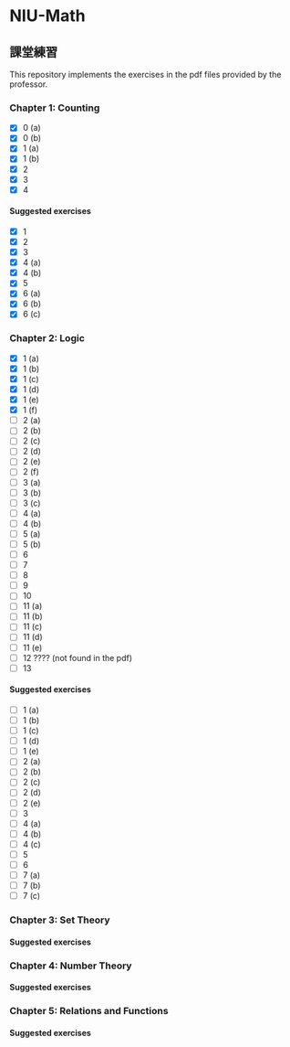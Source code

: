 # NIU-Math

## 課堂練習

This repository implements the exercises in the pdf files provided by the professor.

### Chapter 1: Counting

- [x] 0 (a)
- [x] 0 (b)
- [x] 1 (a)
- [x] 1 (b)
- [x] 2
- [x] 3
- [x] 4

#### Suggested exercises

- [x] 1
- [x] 2
- [x] 3
- [x] 4 (a)
- [x] 4 (b)
- [x] 5
- [x] 6 (a)
- [x] 6 (b)
- [x] 6 (c)

### Chapter 2: Logic

- [x] 1 (a)
- [x] 1 (b)
- [x] 1 (c)
- [x] 1 (d)
- [x] 1 (e)
- [x] 1 (f)
- [ ] 2 (a)
- [ ] 2 (b)
- [ ] 2 (c)
- [ ] 2 (d)
- [ ] 2 (e)
- [ ] 2 (f)
- [ ] 3 (a)
- [ ] 3 (b)
- [ ] 3 (c)
- [ ] 4 (a)
- [ ] 4 (b)
- [ ] 5 (a)
- [ ] 5 (b)
- [ ] 6
- [ ] 7
- [ ] 8
- [ ] 9
- [ ] 10
- [ ] 11 (a)
- [ ] 11 (b)
- [ ] 11 (c)
- [ ] 11 (d)
- [ ] 11 (e)
- [ ] 12 ???? (not found in the pdf)
- [ ] 13

#### Suggested exercises

- [ ] 1 (a)
- [ ] 1 (b)
- [ ] 1 (c)
- [ ] 1 (d)
- [ ] 1 (e)
- [ ] 2 (a)
- [ ] 2 (b)
- [ ] 2 (c)
- [ ] 2 (d)
- [ ] 2 (e)
- [ ] 3
- [ ] 4 (a)
- [ ] 4 (b)
- [ ] 4 (c)
- [ ] 5
- [ ] 6
- [ ] 7 (a)
- [ ] 7 (b)
- [ ] 7 (c)

### Chapter 3: Set Theory

#### Suggested exercises

### Chapter 4: Number Theory

#### Suggested exercises

### Chapter 5: Relations and Functions

#### Suggested exercises
